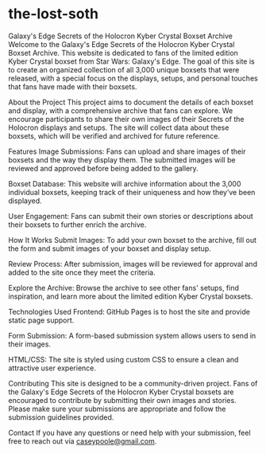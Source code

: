 # the-lost-soth
Galaxy's Edge Secrets of the Holocron Kyber Crystal Boxset Archive
Welcome to the Galaxy's Edge Secrets of the Holocron Kyber Crystal Boxset Archive. This website is dedicated to fans of the limited edition Kyber Crystal boxset from Star Wars: Galaxy's Edge. The goal of this site is to create an organized collection of all 3,000 unique boxsets that were released, with a special focus on the displays, setups, and personal touches that fans have made with their boxsets.

About the Project
This project aims to document the details of each boxset and display, with a comprehensive archive that fans can explore. We encourage participants to share their own images of their Secrets of the Holocron displays and setups. The site will collect data about these boxsets, which will be verified and archived for future reference.

Features
Image Submissions: Fans can upload and share images of their boxsets and the way they display them. The submitted images will be reviewed and approved before being added to the gallery.

Boxset Database: This website will archive information about the 3,000 individual boxsets, keeping track of their uniqueness and how they’ve been displayed.

User Engagement: Fans can submit their own stories or descriptions about their boxsets to further enrich the archive.

How It Works
Submit Images: To add your own boxset to the archive, fill out the form and submit images of your boxset and display setup.

Review Process: After submission, images will be reviewed for approval and added to the site once they meet the criteria.

Explore the Archive: Browse the archive to see other fans' setups, find inspiration, and learn more about the limited edition Kyber Crystal boxsets.

Technologies Used
Frontend: GitHub Pages is to host the site and provide static page support.

Form Submission: A form-based submission system allows users to send in their images.

HTML/CSS: The site is styled using custom CSS to ensure a clean and attractive user experience.

Contributing
This site is designed to be a community-driven project. Fans of the Galaxy's Edge Secrets of the Holocron Kyber Crystal boxsets are encouraged to contribute by submitting their own images and stories. Please make sure your submissions are appropriate and follow the submission guidelines provided.

Contact
If you have any questions or need help with your submission, feel free to reach out via caseypoole@gmail.com.
